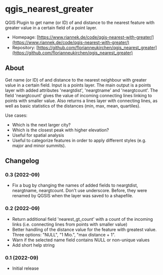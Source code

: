 # qgis_nearest_greater
QGIS Plugin to get name (or ID) of and distance to the nearest feature with greater value in a certain field of a point layer.

- Homepage: [https://www.riannek.de/code/qgis-nearest-with-greater/](https://www.riannek.de/code/qgis-nearest-with-greater/)
- Repository: [https://github.com/florianneukirchen/qgis_nearest_greater](https://github.com/florianneukirchen/qgis_nearest_greater)


## About
Get name (or ID) of and distance to the nearest neighbour with greater value in a certain field. Input is a points layer. 
The main output is a points layer with added attributes 'neargtdist', 'neargtname' and 'neargtcount'. The field 'neargtcount' 
gives the value of incoming connecting lines linking to points with smaller value.
Also returns a lines layer with connecting lines, as well as basic statistics of the distances (min, max, mean, quartiles). 

Use cases: 
- Which is the next larger city? 
- Which is the closest peak with higher elevation? 
- Useful for spatial analysis 
- Useful to categorize features in order to apply different styles (e.g. major and minor summits). 

## Changelog
### 0.3 (2022-09)
- Fix a bug by changing the names of added fields to neargtdist, neargtname, neargtcount. Don't use underscore. Before, they were renamed by QGSIS when the layer was saved to a shapefile.

### 0.2 (2022-09)
- Return additional field 'nearest_gt_count' with a count of the incoming links (i.e. connecting lines from points with smaller value)
- Better handling of the distance value for the feature with greatest value. Three options: "NULL", "1 Mio.", "max distance + 1".
- Warn if the selected name field contains NULL or non-unique values
- Add short help string

### 0.1 (2022-09)
- Initial release


